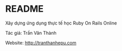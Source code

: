 # README

Xây dựng ứng dụng thực tế học Ruby On Rails Online

Tác giả: Trần Văn Thành

Website: http://tranthanhepu.com
